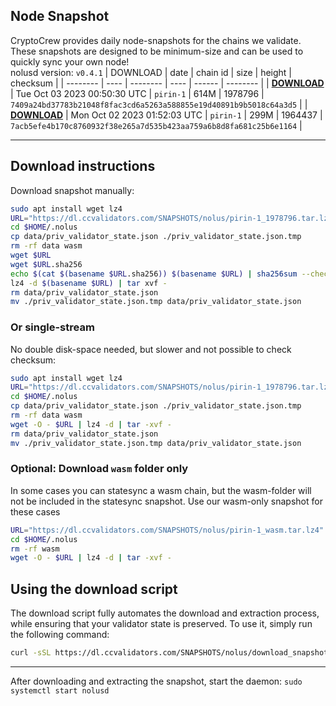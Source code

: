 ## Node Snapshot
CryptoCrew provides daily node-snapshots for the chains we validate. These snapshots are designed to be minimum-size and can be used to quickly sync your own node!  
nolusd version: `v0.4.1`
| DOWNLOAD | date | chain id | size | height | checksum |
| -------- | ---- | -------- | ---- | ------ | -------- |
| **[DOWNLOAD](https://dl.ccvalidators.com/SNAPSHOTS/nolus/pirin-1_1978796.tar.lz4)** | Tue Oct 03 2023 00:50:30 UTC | `pirin-1` | 614M | 1978796 | `7409a24bd37783b21048f8fac3cd6a5263a588855e19d40891b9b5018c64a3d5` |
| **[DOWNLOAD](https://dl.ccvalidators.com/SNAPSHOTS/nolus/pirin-1_1964437.tar.lz4)** | Mon Oct 02 2023 01:52:03 UTC | `pirin-1` | 299M | 1964437 | `7acb5efe4b170c8760932f38e265a7d535b423aa759a6b8d8fa681c25b6e1164` |

---

## Download instructions
Download snapshot manually:
```sh
sudo apt install wget lz4
URL="https://dl.ccvalidators.com/SNAPSHOTS/nolus/pirin-1_1978796.tar.lz4"
cd $HOME/.nolus
cp data/priv_validator_state.json ./priv_validator_state.json.tmp
rm -rf data wasm
wget $URL
wget $URL.sha256
echo $(cat $(basename $URL.sha256)) $(basename $URL) | sha256sum --check
lz4 -d $(basename $URL) | tar xvf -
rm data/priv_validator_state.json
mv ./priv_validator_state.json.tmp data/priv_validator_state.json
```

### Or single-stream
No double disk-space needed, but slower and not possible to check checksum:
```sh
sudo apt install wget lz4
URL="https://dl.ccvalidators.com/SNAPSHOTS/nolus/pirin-1_1978796.tar.lz4"
cd $HOME/.nolus
cp data/priv_validator_state.json ./priv_validator_state.json.tmp
rm -rf data wasm
wget -O - $URL | lz4 -d | tar -xvf -
rm data/priv_validator_state.json
mv ./priv_validator_state.json.tmp data/priv_validator_state.json
```

### Optional: Download `wasm` folder only
In some cases you can statesync a wasm chain, but the wasm-folder will not be included in the statesync snapshot. Use our wasm-only snapshot for these cases
```sh
URL="https://dl.ccvalidators.com/SNAPSHOTS/nolus/pirin-1_wasm.tar.lz4"
cd $HOME/.nolus
rm -rf wasm
wget -O - $URL | lz4 -d | tar -xvf -
```



## Using the download script

The download script fully automates the download and extraction process, while ensuring that your validator state is preserved. To use it, simply run the following command:
```sh
curl -sSL https://dl.ccvalidators.com/SNAPSHOTS/nolus/download_snapshot.sh | bash
```
---

After downloading and extracting the snapshot, start the daemon: `sudo systemctl start nolusd`

